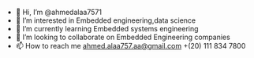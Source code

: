 - 👋 Hi, I’m @ahmedalaa7571
- 👀 I’m interested in Embedded engineering,data science
- 🌱 I’m currently learning Embedded systems engineering
- 💞️ I’m looking to collaborate on Embedded Engineering companies
- 📫 How to reach me ahmed.alaa757.aa@gmail.com  +(20) 111 834 7800

<!---
ahmedalaa7571/ahmedalaa7571 is a ✨ special ✨ repository because its `README.md` (this file) appears on your GitHub profile.
You can click the Preview link to take a look at your changes.
--->
